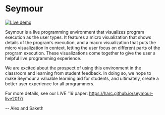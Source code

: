 Seymour
=======

[![Live demo](https://img.shields.io/badge/Live%20demo-%E2%86%92-9D6EB3.svg?style=flat-square)](https://alexwarth.github.io/projects/seymour)

Seymour is a live programming environment that visualizes program execution as the user types. It features a micro visualization that shows details of the program’s execution, and a macro visualization that puts the micro visualization in context, letting the user focus on different parts of the program execution. These visualizations come together to give the user a helpful live programming experience.

We are excited about the prospect of using this environment in the classroom and learning from student feedback. In doing so, we hope to make Seymour a valuable learning aid for students, and ultimately, create a better user experience for all programmers.

For more details, see our LIVE '16 paper:
https://harc.github.io/seymour-live2017/

-- Alex and Saketh
